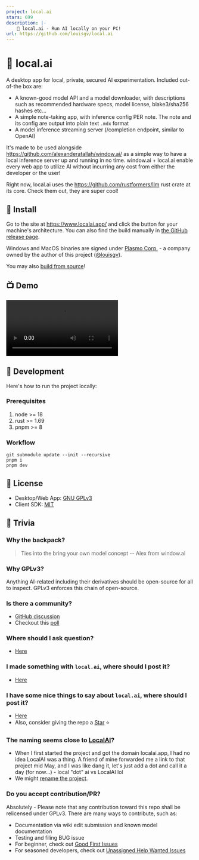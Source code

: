 ```yaml
---
project: local.ai
stars: 699
description: |-
    🎒 local.ai - Run AI locally on your PC!
url: https://github.com/louisgv/local.ai
---
```


# 🎒 local.ai

A desktop app for local, private, secured AI experimentation. Included out-of-the box are:

- A known-good model API and a model downloader, with descriptions such as recommended hardware specs, model license, blake3/sha256 hashes etc...
- A simple note-taking app, with inference config PER note. The note and its config are output into plain text `.mdx` format
- A model inference streaming server (/completion endpoint, similar to OpenAI)

It's made to be used alongside https://github.com/alexanderatallah/window.ai/ as a simple way to have a local inference server up and running in no time. window.ai + local.ai enable every web app to utilize AI without incurring any cost from either the developer or the user!

Right now, local.ai uses the https://github.com/rustformers/llm rust crate at its core. Check them out, they are super cool!

## 🚀 Install

Go to the site at https://www.localai.app/ and click the button for your machine's architecture. You can also find the build manually in [the GitHub release page](https://github.com/louisgv/local.ai/releases).

Windows and MacOS binaries are signed under [Plasmo Corp.](https://www.plasmo.com/) - a company owned by the author of this project ([@louisgv](https://github.com/louisgv/)).

You may also [build from source](#-development)!

## 📺 Demo

<!-- https://github.com/louisgv/local.ai/assets/6723574/900f6d83-0867-4aa1-886a-e3c59b144864 -->
<video src="https://github.com/louisgv/local.ai/assets/6723574/ba4a04dc-5087-4725-b619-165ad774aedd" controls="controls" style="max-width: 470px;">
</video>

<!-- https://github.com/louisgv/local.ai/assets/6723574/c56400b4-4520-47da-80fb-ab8552a2683b
 -->

## 🧵 Development

Here's how to run the project locally:

### Prerequisites

1. node >= 18
2. rust >= 1.69
3. pnpm >= 8

### Workflow

```
git submodule update --init --recursive
pnpm i
pnpm dev
```

## 🪪 License

- Desktop/Web App: [GNU GPLv3](./LICENSE)
- Client SDK: [MIT](./sdk/LICENSE)

## 🤔 Trivia

### Why the backpack?

> Ties into the bring your own model concept -- Alex from window.ai

### Why GPLv3?

Anything AI-related including their derivatives should be open-source for all to inspect. GPLv3 enforces this chain of open-source.

### Is there a community?

- [GitHub discussion](https://github.com/louisgv/local.ai/discussions)
- Checkout this [poll](https://github.com/louisgv/local.ai/discussions/51)

### Where should I ask question?

- [Here](https://github.com/louisgv/local.ai/discussions/categories/q-a)

### I made something with `local.ai`, where should I post it?

- [Here](https://github.com/louisgv/local.ai/discussions/categories/show-and-tell)

### I have some nice things to say about `local.ai`, where should I post it?

- [Here](https://github.com/louisgv/local.ai/discussions/categories/nice-tokens)
- Also, consider giving the repo a [Star](https://docs.github.com/en/get-started/exploring-projects-on-github/saving-repositories-with-stars) ⭐️

### The naming seems close to [LocalAI](https://github.com/go-skynet/LocalAI)?

- When I first started the project and got the domain localai.app, I had no idea LocalAI was a thing. A friend of mine forwarded me a link to that project mid May, and I was like dang it, let's just add a dot and call it a day (for now...) - local "dot" ai vs LocalAI lol
- We might [rename the project](https://github.com/louisgv/local.ai/discussions/71).

### Do you accept contribution/PR?

Absolutely - Please note that any contribution toward this repo shall be relicensed under GPLv3. There are many ways to contribute, such as:

- Documentation via wiki edit submission and known model documentation
- Testing and filing BUG issue
- For beginner, check out [Good First Issues](https://github.com/louisgv/local.ai/issues?q=is%3Aopen+is%3Aissue+label%3A%22good+first+issue%22)
- For seasoned developers, check out [Unassigned Help Wanted Issues](https://github.com/louisgv/local.ai/issues?q=is%3Aissue+is%3Aopen+label%3A%22help+wanted%22+no%3Aassignee)

